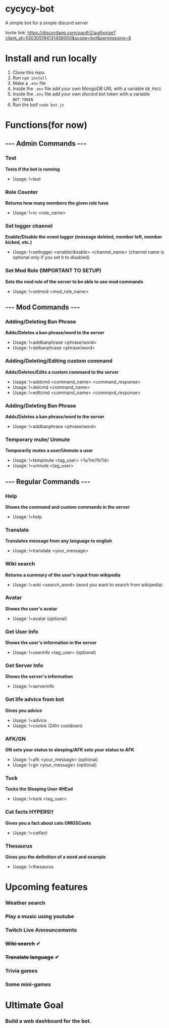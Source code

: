 # cycycy-bot
A simple bot for a simple discord server

Invite link: https://discordapp.com/oauth2/authorize?client_id=530305194131456000&scope=bot&permissions=8

# Install and run locally
1. Clone this repo.
2. Run ```npm install```
2. Make a ```.env``` file 
3. Inside the ```.env``` file add your own MongoDB URL with a variable ```DB_PASS```
3. Inside the ```.env``` file add your own discord bot token with a variable ```BOT_TOKEN```
4. Run the bot! ```node bot.js```

# Functions(for now)
## --- Admin Commands ---
  ### Test
  **Tests if the bot is running**
  * Usage: !=test
  
  ### Role Counter
  **Returns how many members the given role have**
  * Usage: !=rc <role_name>
  
  ### Set logger channel
  **Enable/Disable the event logger (message deleted, member left, member kicked, etc.)**
  * Usage: !=setlogger <enable/disable> <channel_name> (channel name is optional only if you set it to disabled)
  
   ### Set Mod Role **(IMPORTANT TO SETUP)**
  **Sets the mod role of the server to be able to use mod commands**
  * Usage: !=setmod <mod_role_name>
  
## --- Mod Commands ---
  ### Adding/Deleting Ban Phrase
  **Adds/Deletes a ban phrase/word to the server**
  * Usage: !=addbanphrase <phrase/word>
  * Usage: !=delbanphrase <phrase/word>
  
  ### Adding/Deleting/Editing custom command
  **Adds/Deletes/Edits a custom command to the server**
  * Usage: !=addcmd <command_name> <command_response>
  * Usage: !=delcmd <command_name>
  * Usage: !=editcmd <command_name> <command_response>
  
  ### Adding/Deleting Ban Phrase
  **Adds/Deletes a ban phrase/word to the server**
  * Usage: !=addbanphrase <phrase/word>
  
  ### Temporary mute/ Unmute
  **Temporarily mutes a user/Unmute a user**
  * Usage: !=tempmute <tag_user> <1s/1m/1h/1d>
  * Usage: !=unmute <tag_user>
  
## --- Regular Commands ---
  ### Help
  **Shows the command and custom commands in the server**
  * Usage: !=help
  
  ### Translate
  **Translates message from any language to english**
  * Usage: !=translate <your_message>

  ### Wiki search
  **Returns a summary of the user's input from wikipedia**
  * Usage: !=wiki <search_word> (word you want to search from wikipedia)

  ### Avatar
  **Shows the user's avatar**
  * Usage: !=avatar <user> (optional)

  ### Get User Info
  **Shows the user's information in the server**
  * Usage: !=userinfo <tag_user> (optional)
  
  ### Get Server Info
  **Shows the server's information**
  * Usage: !=serverinfo
  
  ### Get life advice from bot
  **Gives you advice**
  * Usage: !=advice
  * Usage: !=cookie (24hr cooldown)

  ### AFK/GN
  **GN sets your status to sleeping/AFK sets your status to AFK**
  * Usage: !=afk <your_message> (optional)
  * Usage: !=gn <your_message> (optional)
  
  ### Tuck
  **Tucks the Sleeping User 4HEad**
  * Usage: !=tuck <tag_user>
  
  ### Cat facts HYPERS!!
  **Gives you a fact about cats OMGSCoots**
  * Usage: !=catfact

  ### Thesaurus
  **Gives you the definition of a word and example**
  * Usage: !=thesaurus <word>


# Upcoming features
### Weather search
### Play a music using youtube
### Twitch Live Announcements
### ~~Wiki search~~ ✔
### ~~Translate language~~ ✔
### Trivia games
### Some mini-games

# Ultimate Goal
### Build a web dashboard for the bot.
